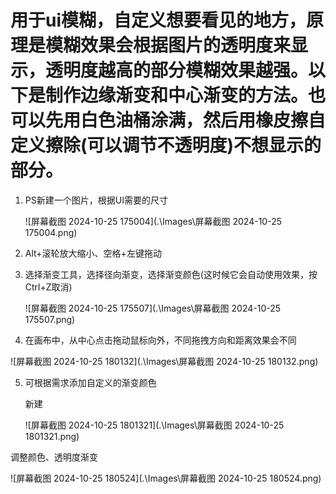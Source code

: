 # 用于ui模糊，自定义想要看见的地方，原理是模糊效果会根据图片的透明度来显示，透明度越高的部分模糊效果越强。以下是制作边缘渐变和中心渐变的方法。也可以先用白色油桶涂满，然后用橡皮擦自定义擦除(可以调节不透明度)不想显示的部分。

1. PS新建一个图片，根据UI需要的尺寸

   ![屏幕截图 2024-10-25 175004](.\Images\屏幕截图 2024-10-25 175004.png)

2. Alt+滚轮放大缩小、空格+左键拖动

3. 选择渐变工具，选择径向渐变，选择渐变颜色(这时候它会自动使用效果，按Ctrl+Z取消)

   ![屏幕截图 2024-10-25 175507](.\Images\屏幕截图 2024-10-25 175507.png)

4. 在画布中，从中心点击拖动鼠标向外，不同拖拽方向和距离效果会不同

![屏幕截图 2024-10-25 180132](.\Images\屏幕截图 2024-10-25 180132.png)

5. 可根据需求添加自定义的渐变颜色

   新建

   ![屏幕截图 2024-10-25 1801321](.\Images\屏幕截图 2024-10-25 1801321.png)

调整颜色、透明度渐变

![屏幕截图 2024-10-25 180524](.\Images\屏幕截图 2024-10-25 180524.png)